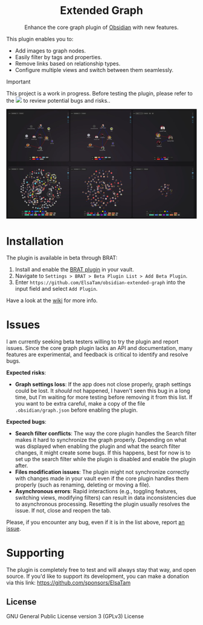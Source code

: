 <h1 align="center">Extended Graph</h1>

<p align="center">Enhance the core graph plugin of <a href="https://obsidian.md/">Obsidian</a> with new features.</p>

This plugin enables you to:
- Add images to graph nodes.
- Easily filter by tags and properties.
- Remove links based on relationship types.
- Configure multiple views and switch between them seamlessly.

> [!IMPORTANT]
> This project is a work in progress. Before testing the plugin, please refer to the ![](#issues) to review potential bugs and risks..

![](doc/images/overview.webp)

# Installation

The plugin is available in beta through BRAT:
1. Install and enable the [BRAT plugin](https://github.com/TfTHacker/obsidian42-brat) in your vault.
2. Navigate to `Settings > BRAT > Beta Plugin List > Add Beta Plugin`.
3. Enter `https://github.com/ElsaTam/obsidian-extended-graph` into the input field and select `Add Plugin`.

Have a look at the [wiki](https://github.com/ElsaTam/obsidian-extended-graph/wiki) for more info.

# Issues

I am currently seeking beta testers willing to try the plugin and report issues. Since the core graph plugin lacks an API and documentation, many features are experimental, and feedback is critical to identify and resolve bugs.

**Expected risks**:
- **Graph settings loss**: If the app does not close properly, graph settings could be lost. It *should* not happened, I haven't seen this bug in a long time, but I'm waiting for more testing before removing it from this list. If you want to be extra careful, make a copy of the file `.obsidian/graph.json` before enabling the plugin.

**Expected bugs**:
- **Search filter conflicts**: The way the core plugin handles the Search filter makes it hard to synchronize the graph properly. Depending on what was displayed when enabling the plugin and what the search filter changes, it might create some bugs. If this happens, best for now is to set up the search filter while the plugin is disabled and enable the plugin after.
- **Files modification issues**: The plugin might not synchronize correctly with changes made in your vault even if the core plugin handles them properly (such as renaming, deleting or moving a file).
- **Asynchronous errors**: Rapid interactions (e.g., toggling features, switching views, modifying filters) can result in data inconsistencies due to asynchronous processing. Resetting the plugin usually resolves the issue. If not, close and reopen the tab.

Please, if you encounter any bug, even if it is in the list above, report [an issue](https://github.com/ElsaTam/obsidian-extended-graph/issues).

# Supporting

The plugin is completely free to test and will always stay that way, and open source. If you'd like to support its development, you can make a donation via this link: https://github.com/sponsors/ElsaTam


## License

GNU General Public License version 3 (GPLv3) License